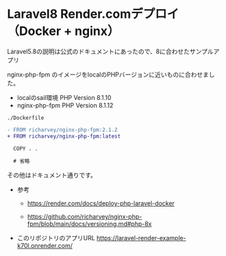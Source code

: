 # Laravel8 Render.comデプロイ （Docker + nginx）

Laravel5.8の説明は公式のドキュメントにあったので、8に合わせたサンプルアプリ

nginx-php-fpm のイメージをlocalのPHPバージョンに近いものに合わせました。

- localのsail環境 PHP Version 8.1.10
- nginx-php-fpm PHP Version 8.1.12

`./Dockerfile`

```diff
- FROM richarvey/nginx-php-fpm:2.1.2
+ FROM richarvey/nginx-php-fpm:latest

  COPY . .
  
  # 省略
```

その他はドキュメント通りです。

- 参考
  - https://render.com/docs/deploy-php-laravel-docker

  - https://github.com/richarvey/nginx-php-fpm/blob/main/docs/versioning.md#php-8x

- このリポジトリのアプリURL
https://laravel-render-example-k70l.onrender.com/
